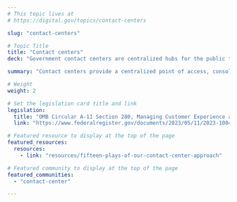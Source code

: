 ```yaml
---
# This topic lives at
# https://digital.gov/topics/contact-centers

slug: "contact-centers"

# Topic Title
title: "Contact centers"
deck: "Government contact centers are centralized hubs for the public to access information, request services, and receive assistance."

summary: "Contact centers provide a centralized point of access, consolidating diverse services and information under one umbrella. This alleviates the burden on the public to navigate complex organizational structures to reach the agency they need. By streamlining access, contact centers empower individuals to engage with government services effectively, fostering a sense of ease and trust."

# Weight
weight: 2

# Set the legislation card title and link
legislation:
  title: "OMB Circular A-11 Section 280, Managing Customer Experience and Improving Service Delivery"
  link: "https://www.federalregister.gov/documents/2023/05/11/2023-10046/agency-information-collection-activities-improving-customer-experience-omb-circular-a-11-section-280"

# Featured resource to display at the top of the page
featured_resources:
  resources:
    - link: "resources/fifteen-plays-of-our-contact-center-approach"

# Featured community to display at the top of the page
featured_communities:
  - "contact-center"

---
```

